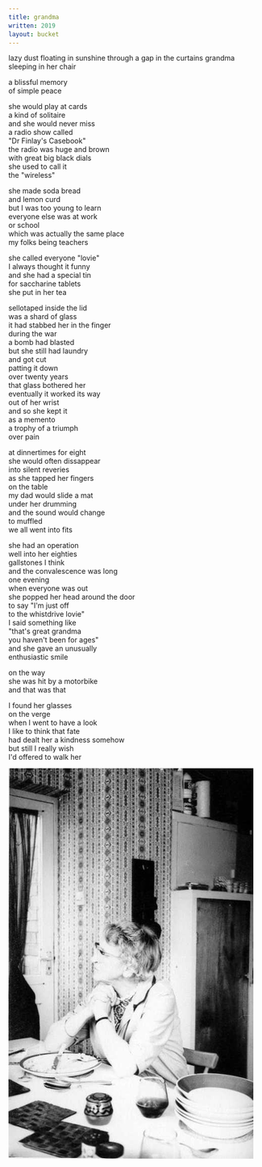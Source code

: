 ```yaml
---
title: grandma
written: 2019
layout: bucket
---
```


<div class="poem">
lazy dust floating  
in sunshine  
through a gap in the curtains  
grandma sleeping in her chair  


a blissful memory  
of simple peace  


she would play at cards  
a kind of solitaire  
and she would never miss  
a radio show called  
"Dr Finlay's Casebook"  
the radio was huge and brown  
with great big black dials  
she used to call it  
the "wireless"


she made soda bread  
and lemon curd  
but I was too young to learn  
everyone else was at work  
or school  
which was actually the same place  
my folks being teachers  


she called everyone "lovie"  
I always thought it funny  
and she had a special tin  
for saccharine tablets  
she put in her tea  


sellotaped inside the lid  
was a shard of glass  
it had stabbed her in the finger  
during the war  
a bomb had blasted  
but she still had laundry  
and got cut  
patting it down  
over twenty years  
that glass bothered her  
eventually it worked its way  
out of her wrist  
and so she kept it  
as a memento  
a trophy of a triumph  
over pain


at dinnertimes for eight  
she would often dissappear  
into silent reveries  
as she tapped her fingers  
on the table  
my dad would slide a mat  
under her drumming  
and the sound would change  
to muffled  
we all went into fits  


she had an operation  
well into her eighties  
gallstones I think  
and the convalescence was long  
one evening  
when everyone was out  
she popped her head around the door  
to say "I'm just off  
to the whistdrive lovie"  
I said something like  
"that's great grandma  
you haven't been for ages"  
and she gave an unusually  
enthusiastic smile  


on the way  
she was hit by a motorbike  
and that was that  


I found her glasses  
on the verge  
when I went to have a look  
I like to think that fate  
had dealt her a kindness somehow  
but still I really wish  
I'd offered to walk her
</div>

!["Grandma Carroll"](/assets/images/sunshad/aug75_grandma_carroll.jpg "Grandma Carroll Aug 1975")

